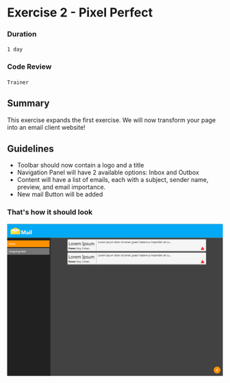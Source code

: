 # Exercise 2 - Pixel Perfect

### Duration
`1 day`

### Code Review
`Trainer`

## Summary
This exercise expands the first exercise. We will now transform your page into an email client website!

## Guidelines
* Toolbar should now contain a logo and a title
* Navigation Panel will have 2 available options: Inbox and Outbox
* Content will have a list of emails, each with a subject, sender name, preview, and email importance.
* New mail Button will be added

### That's how it should look

<img src="../../assets/ex2.png" />

